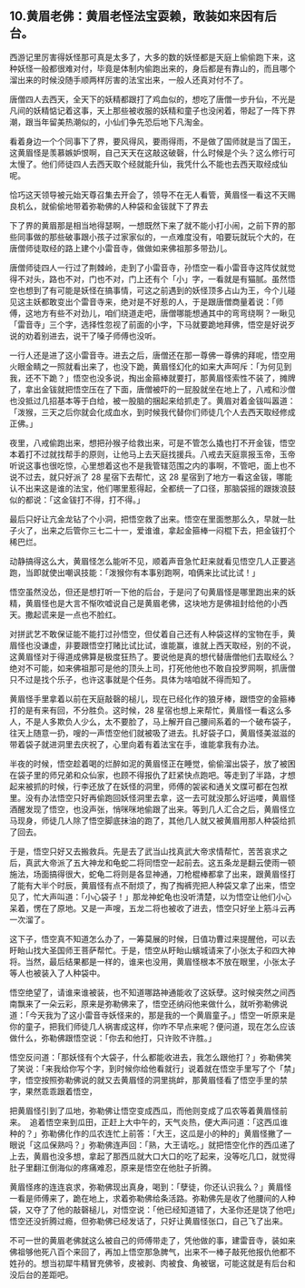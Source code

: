 ## 10.黄眉老佛：黄眉老怪法宝耍赖，敢装如来因有后台。
西游记里厉害得妖怪那可真是太多了，大多的数的妖怪都是天庭上偷偷跑下来，这种妖怪一般都很难对付，毕竟是体制内偷跑出来的，身后都是有靠山的，而且哪个溜出来的时候没随手顺两样厉害的法宝出来，一般人还真对付不了。


唐僧四人去西天，全天下的妖精都跟打了鸡血似的，想吃了唐僧一步升仙，不光是凡间的妖精惦记着这事，天上那些被收服的妖精和童子也没闲着，带起了一阵下界潮，跟当年留美热潮似的，小仙们争先恐后地下凡淘金。


看着身边一个个同事下了界，要风得风，要雨得雨，不是做了国师就是当了国王，这黄眉怪是羡慕嫉妒恨啊，自己天天在这敲这破磬，什么时候是个头？这么修行可太慢了。他们师徒四人去西天取个经就能升仙，我凭什么不能也去西天取经成仙呢。


恰巧这天领导被元始天尊召集去开会了，领导不在无人看管，黄眉怪一看这不天赐良机么，就偷偷地带着弥勒佛的人种袋和金钹就下了界去


下了界的黄眉那是相当地得瑟啊，一想既然下来了就不能小打小闹，之前下界的那些同事做的那些破事跟小孩子过家家似的，一点难度没有，咱要玩就玩个大的，在唐僧师徒取经的路上建个小雷音寺，做做如来佛祖那多带劲儿。


唐僧师徒四人一行过了荆棘岭，走到了小雷音寺，孙悟空一看小雷音寺这阵仗就觉得不对头，路也不对，门也不对，门上还有个「小」字，一看就是有猫腻。虽然悟空也想到了有可能是妖怪在搞事情，可这之前遇到的妖怪顶多占山为王，今个儿碰见这主妖都敢变出个雷音寺来，绝对是不好惹的人，于是跟唐僧商量着说：「师傅，这地方有些不对劲儿，咱们绕道走吧，唐僧哪能想通其中的弯弯绕啊？一瞅见「雷音寺」三个字，选择性忽视了前面的小字，下马就要跪地拜佛，悟空是好说歹说的劝着别进去，说干了嗓子师傅也没听。


一行人还是进了这小雷音寺。进去之后，唐僧还在那一尊佛一尊佛的拜呢，悟空用火眼金睛之一照就看出来了，也没下跪，黄眉怪幻化的如来大声呵斥：「为何见到我，还不下跪？」悟空也没多说，掏出金箍棒就要打，那黄眉怪索性不装了，摊牌了，拿出金钹就把悟空压在了下面，唐僧被吓的一屁股就坐在地上了，八戒和沙僧也没抵过几招基本等于白给，被一股脑的捆起来给抓走了。黄眉对着金钹叫嚣道：「泼猴，三天之后你就会化成血水，到时候我代替你们师徒几个人去西天取经修成正佛。」


夜里，八戒偷跑出来，想把孙猴子给救出来，可是不管怎么撬也打不开金钹，悟空本着打不过就找帮手的原则，让他马上去天庭找援兵。八戒去天庭禀报玉帝，玉帝听说这事也很吃惊，心里想着这也不是我管辖范围之内的事啊，不管吧，面上也不说不过去，就只好派了 28 星宿下去帮忙，这 28 星宿到了地方一看这金钹，哪能认不出来这是谁的法宝，他们哪里惹得起，全都统一了口径，那脑袋摇的跟拨浪鼓似的都说：「这金钹打不得，打不得。」


最后只好让亢金龙钻了个小洞，把悟空救了出来。悟空在里面憋那么久，早就一肚子火了，出来之后管你三七二十一，爱谁谁，拿起金箍棒一闷棍下去，把金钹打个稀巴烂。


动静搞得这么大，黄眉怪怎么能听不见，顺着声音急忙赶来就看见悟空几人正要逃跑，当即就使出嘲讽技能：「泼猴你有本事别跑啊，咱俩来比试比试！」


悟空虽然没怂，但还是想打听一下他的后台，于是问了句黄眉怪是哪里跑出来的妖精，黄眉怪也是大言不惭吹嘘说自己是黄眉老佛，这块地方是佛祖封给他的小西天。撒起谎来是一点也不脸红。


对拼武艺不敢保证能不能打过孙悟空，但仗着自己还有人种袋这样的宝物在手，黄眉怪也没谦虚，非要跟悟空打赌比试比试，谁能赢，谁就上西天取经，别的不说，这黄眉怪对于得道成佛算是极度狂热了。要说他是真的想代替唐僧他们去取经么？绝对不可能，如来佛祖那可是他的顶头上司，打死他他也不敢自投罗网啊，抓唐僧只不过是找个乐子，也许这事就是个任务。具体为啥咱就不得而知了。


黄眉怪手里拿着以前在天庭敲磬的槌儿，现在已经化作的狼牙棒，跟悟空的金箍棒打的是有来有回，不分胜负。这时候，28 星宿也想上来帮忙，黄眉怪一看这么多人，不是人多欺负人少么，太不要脸了，马上解开自己腰间系着的一个破布袋子，往天上随意一扔，嗖的一声悟空他们就被吸了进去。扎好袋子口，黄眉怪美滋滋的带着袋子就进洞里去庆祝了，心里向着有着法宝在手，谁能拿我有办法。


半夜的时候，悟空趁着喝的烂醉如泥的黄眉怪正在睡觉，偷偷溜出袋子，放了被困在袋子里的师兄弟和众仙家，也顾不得报仇了赶紧快点跑吧。等走到了半路，才想起来被抓的时候，行李还放了在妖怪的洞里，师傅的袈裟和通关文牒可都在包袱里。没有办法悟空只好再偷跑回妖怪洞里去拿，这一去可就没那么好运喽，黄眉怪酒醒发现了悟空，也没声张，悄咪咪地偷跟了出来。等到几人汇合之后，黄眉怪立马现身，师徒几人除了悟空脚底抹油的跑了，其他几人就又被黄眉用那人种袋给抓了回去。


于是，悟空只好又去搬救兵。先是去了武当山找真武大帝求情帮忙，苦苦哀求之后，真武大帝派了五大神龙和龟蛇二将同悟空一起前去。这五条龙是翻云使雨一顿施法，场面搞得很大，蛇龟二将则是各显神通，刀枪棍棒都拿了出来，跟黄眉怪打了能有大半个时辰，黄眉怪有点不耐烦了，掏了掏裤兜把人种袋又拿了出来，悟空见了，忙大声叫道：「小心袋子！」那龙神蛇龟也没听清楚，以为悟空让他们小心呆着，愣在了原地。又是一声嗖，五龙二将也被收了进去，悟空只好坐上筋斗云再一次溜了。


这下子，悟空真不知道怎么办了，一筹莫展的时候，日值功曹过来提醒他，可以去盱眙山找大圣国师王菩萨帮忙。于是，悟空从盱眙山蠙城请来了小张太子和四大神将。当然，最后结果都是一样的，谁来也没用，黄眉怪根本不放在眼里，小张太子等人也被装入了人种袋中。


悟空绝望了，请谁来谁被装，也不知道哪路神通能收了这妖孽。这时候突然之间西南飘来了一朵云彩，原来是弥勒佛来了，悟空还纳闷他来做什么，就听弥勒佛说道：「今天我为了这小雷音寺妖怪来的，那是我的一个黄眉童子。」悟空一听原来是你的童子，把我们师徒几人祸害成这样，你咋不早点来呢？便问道，现在怎么应该做什么，弥勒佛跟悟空说：「你去和他打，只许败不许胜。」


悟空反问道：「那妖怪有个大袋子，什么都能收进去，我怎么跟他打？」弥勒佛笑了笑说：「来我给你写个字，到时候你给他看就行」说着就在悟空手里写了个「禁」字，悟空按照弥勒佛说的就又去黄眉怪的洞里挑衅，那黄眉怪看了悟空手里的禁字，果然乖乖跟着悟空，


把黄眉怪引到了瓜地，弥勒佛让悟空变成西瓜，而他则变成了瓜农等着黄眉怪前来。  追着悟空来到瓜田，正赶上大中午的，天气炎热，便大声问道：「这西瓜谁种的？」弥勒佛化作的瓜农连忙上前答：「大王，这瓜是小的种的」黄眉怪撇了一眼说「这瓜保熟吗？」弥勒佛连声回：「熟，大王请吃。」就把悟空化作的西瓜递了上去，黄眉也没多想，拿起了那西瓜就大口大口的吃了起来，没等吃几口，就觉得肚子里翻江倒海似的疼痛难忍，原来是悟空在他肚子折腾。


黄眉怪疼的连连哀求，弥勒佛现出真身，喝到：「孽徒，你还认识我么？」黄眉怪一看是师傅来了，跪在地上，求着弥勒佛给条活路。弥勒佛先是收了他腰间的人种袋，又夺了了他的敲磬槌儿，对悟空说：「他已经知道错了，大圣你还是饶了他吧」悟空还没折腾过瘾，但弥勒佛已经发话了，只好让黄眉怪张口，自己飞了出来。


不可一世的黄眉老佛就这么被自己的师傅带走了，凭他做的事，建雷音寺，装如来佛祖够他死八百个来回了，再加上悟空那急脾气，出来不一棒子敲死他报仇他都不姓孙的。想当初犀牛精冒充佛爷，皮被剥、肉被食、角被锯，可能这就是有后台和没后台的差距吧。

